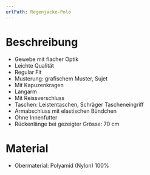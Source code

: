 ```yaml
---
urlPath: Regenjacke-Polo
---
```


# Beschreibung
- Gewebe mit flacher Optik
- Leichte Qualität
- Regular Fit
- Musterung: grafischem Muster, Sujet
- Mit Kapuzenkragen
- Langarm
- Mit Reissverschluss
- Taschen: Leistentaschen, Schräger Tascheneingriff
- Armabschluss mit elastischen Bündchen
- Ohne Innenfutter
- Rückenlänge bei gezeigter Grösse: 70 cm

# Material
- Obermaterial: Polyamid (Nylon) 100%
